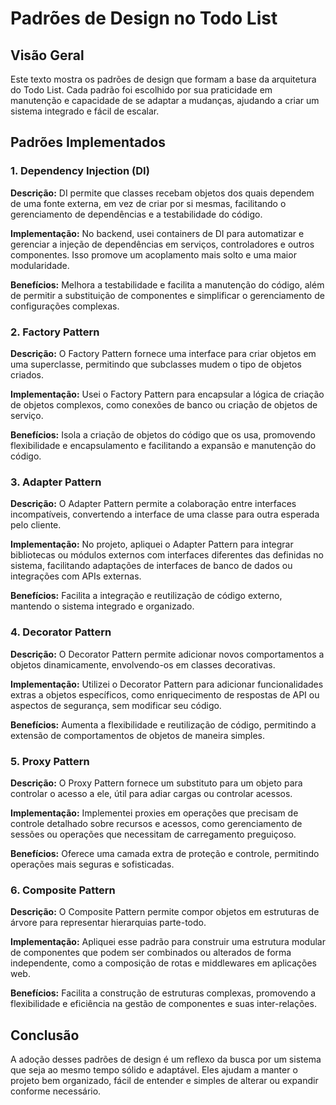 # Padrões de Design no Todo List

## Visão Geral

Este texto mostra os padrões de design que formam a base da arquitetura do Todo List. Cada padrão foi escolhido por sua praticidade em manutenção e capacidade de se adaptar a mudanças, ajudando a criar um sistema integrado e fácil de escalar.

## Padrões Implementados

### 1. Dependency Injection (DI)

**Descrição:** DI permite que classes recebam objetos dos quais dependem de uma fonte externa, em vez de criar por si mesmas, facilitando o gerenciamento de dependências e a testabilidade do código.

**Implementação:** No backend, usei containers de DI para automatizar e gerenciar a injeção de dependências em serviços, controladores e outros componentes. Isso promove um acoplamento mais solto e uma maior modularidade.

**Benefícios:** Melhora a testabilidade e facilita a manutenção do código, além de permitir a substituição de componentes e simplificar o gerenciamento de configurações complexas.

### 2. Factory Pattern

**Descrição:** O Factory Pattern fornece uma interface para criar objetos em uma superclasse, permitindo que subclasses mudem o tipo de objetos criados.

**Implementação:** Usei o Factory Pattern para encapsular a lógica de criação de objetos complexos, como conexões de banco ou criação de objetos de serviço.

**Benefícios:** Isola a criação de objetos do código que os usa, promovendo flexibilidade e encapsulamento e facilitando a expansão e manutenção do código.

### 3. Adapter Pattern

**Descrição:** O Adapter Pattern permite a colaboração entre interfaces incompatíveis, convertendo a interface de uma classe para outra esperada pelo cliente.

**Implementação:** No projeto, apliquei o Adapter Pattern para integrar bibliotecas ou módulos externos com interfaces diferentes das definidas no sistema, facilitando adaptações de interfaces de banco de dados ou integrações com APIs externas.

**Benefícios:** Facilita a integração e reutilização de código externo, mantendo o sistema integrado e organizado.

### 4. Decorator Pattern

**Descrição:** O Decorator Pattern permite adicionar novos comportamentos a objetos dinamicamente, envolvendo-os em classes decorativas.

**Implementação:** Utilizei o Decorator Pattern para adicionar funcionalidades extras a objetos específicos, como enriquecimento de respostas de API ou aspectos de segurança, sem modificar seu código.

**Benefícios:** Aumenta a flexibilidade e reutilização de código, permitindo a extensão de comportamentos de objetos de maneira simples.

### 5. Proxy Pattern

**Descrição:** O Proxy Pattern fornece um substituto para um objeto para controlar o acesso a ele, útil para adiar cargas ou controlar acessos.

**Implementação:** Implementei proxies em operações que precisam de controle detalhado sobre recursos e acessos, como gerenciamento de sessões ou operações que necessitam de carregamento preguiçoso.

**Benefícios:** Oferece uma camada extra de proteção e controle, permitindo operações mais seguras e sofisticadas.

### 6. Composite Pattern

**Descrição:** O Composite Pattern permite compor objetos em estruturas de árvore para representar hierarquias parte-todo.

**Implementação:** Apliquei esse padrão para construir uma estrutura modular de componentes que podem ser combinados ou alterados de forma independente, como a composição de rotas e middlewares em aplicações web.

**Benefícios:** Facilita a construção de estruturas complexas, promovendo a flexibilidade e eficiência na gestão de componentes e suas inter-relações.

## Conclusão

A adoção desses padrões de design é um reflexo da busca por um sistema que seja ao mesmo tempo sólido e adaptável. Eles ajudam a manter o projeto bem organizado, fácil de entender e simples de alterar ou expandir conforme necessário.
